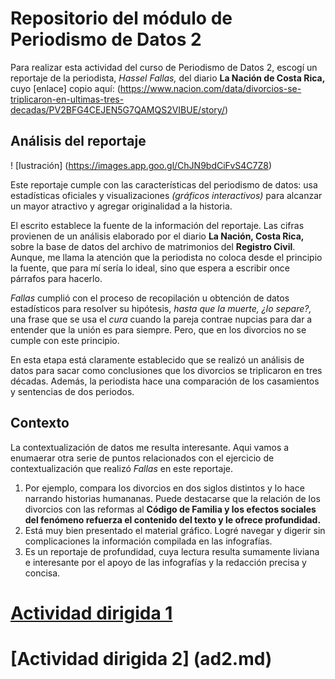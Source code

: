 # Repositorio del módulo de Periodismo de Datos 2

Para realizar esta actividad del curso de Periodismo de Datos 2, escogí un reportaje de la periodista, *Hassel Fallas,*  del diario **La Nación de Costa Rica,** cuyo [enlace] copio aquí: (https://www.nacion.com/data/divorcios-se-triplicaron-en-ultimas-tres-decadas/PV2BFG4CEJEN5G7QAMQS2VIBUE/story/)

##  Análisis del reportaje 
! [Iustración] (https://images.app.goo.gl/ChJN9bdCiFvS4C7Z8)

Este reportaje cumple con las características del periodismo de datos: usa estadísticas oficiales y visualizaciones *(gráficos interactivos)* para alcanzar un mayor atractivo y agregar originalidad a la historia. 

El escrito establece la fuente de la información del reportaje. Las cifras provienen de un análisis elaborado por el diario **La Nación, Costa Rica,** sobre la base de datos del archivo de matrimonios del **Registro Civil**.  Aunque, me llama la atención que la periodista no coloca desde el principio la fuente, que para mí sería lo ideal, sino que espera a escribir once párrafos para hacerlo. 

*Fallas* cumplió con el proceso de recopilación u obtención de datos estadísticos para resolver su hipótesis, *hasta que la muerte, ¿lo separe?,* una frase que se usa el *cura* cuando la pareja contrae nupcias para dar a entender que la unión es para siempre.  Pero, que en los divorcios no se cumple con este principio. 

En esta etapa está claramente establecido que se realizó un análisis de datos para sacar como conclusiones  que los divorcios se triplicaron en tres décadas. Además, la periodista hace una comparación de los casamientos y sentencias de dos periodos. 

## Contexto   

La contextualización de datos me resulta interesante.  Aqui vamos a enumaerar otra serie de puntos relacionados con el ejercicio de contextualización que realizó *Fallas* en este reportaje.

1.  Por ejemplo, compara los divorcios en dos siglos distintos y lo hace narrando historias humananas.  Puede destacarse que la relación de los divorcios con las reformas al  **Código de Familia y los efectos sociales del fenómeno refuerza el contenido del texto y le ofrece profundidad.**
2. Está muy bien presentado el material gráfico.  Logré navegar y digerir sin complicaciones la información compilada en las infografías.
3.  Es un reportaje de profundidad, cuya lectura resulta sumamente liviana e interesante por el apoyo de las infografías y la redacción precisa y concisa.
# [Actividad dirigida 1](ad1.md)

# [Actividad dirigida  2] (ad2.md)
